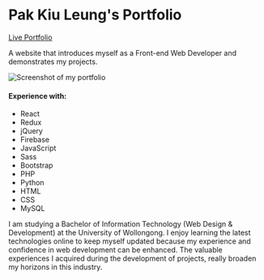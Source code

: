 # Pak Kiu Leung's Portfolio
[Live Portfolio](https://hkkevin.github.io/)

A website that introduces myself as a Front-end Web Developer and demonstrates my projects.

![Screenshot of my portfolio](https://raw.githubusercontent.com/hkKevin/hkKevin.github.io/master/img/projects/my-portfolio.png)

#### Experience with:
* React
* Redux
* jQuery
* Firebase
* JavaScript
* Sass
* Bootstrap
* PHP
* Python
* HTML
* CSS
* MySQL

I am studying a Bachelor of Information Technology (Web Design & Development) at the University of Wollongong. I enjoy learning the latest technologies online to keep myself updated because my experience and confidence in web development can be enhanced. The valuable experiences I acquired during the development of projects, really broaden my horizons in this industry.
